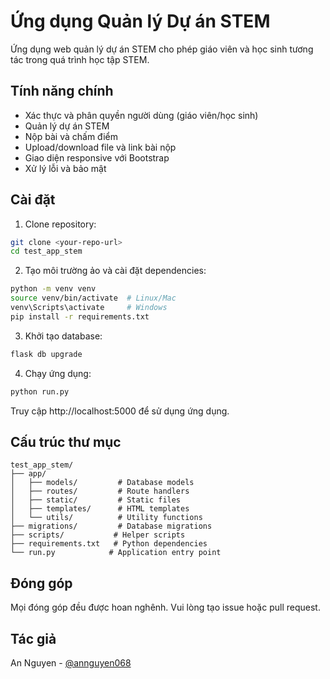 # Ứng dụng Quản lý Dự án STEM

Ứng dụng web quản lý dự án STEM cho phép giáo viên và học sinh tương tác trong quá trình học tập STEM.

## Tính năng chính

- Xác thực và phân quyền người dùng (giáo viên/học sinh)
- Quản lý dự án STEM
- Nộp bài và chấm điểm
- Upload/download file và link bài nộp
- Giao diện responsive với Bootstrap
- Xử lý lỗi và bảo mật

## Cài đặt

1. Clone repository:
```bash
git clone <your-repo-url>
cd test_app_stem
```

2. Tạo môi trường ảo và cài đặt dependencies:
```bash
python -m venv venv
source venv/bin/activate  # Linux/Mac
venv\Scripts\activate     # Windows
pip install -r requirements.txt
```

3. Khởi tạo database:
```bash
flask db upgrade
```

4. Chạy ứng dụng:
```bash
python run.py
```

Truy cập http://localhost:5000 để sử dụng ứng dụng.

## Cấu trúc thư mục

```
test_app_stem/
├── app/
│   ├── models/         # Database models
│   ├── routes/         # Route handlers
│   ├── static/         # Static files
│   ├── templates/      # HTML templates
│   └── utils/          # Utility functions
├── migrations/         # Database migrations
├── scripts/           # Helper scripts
├── requirements.txt   # Python dependencies
└── run.py            # Application entry point
```

## Đóng góp

Mọi đóng góp đều được hoan nghênh. Vui lòng tạo issue hoặc pull request.

## Tác giả

An Nguyen - [@annguyen068](https://github.com/annguyen068) 